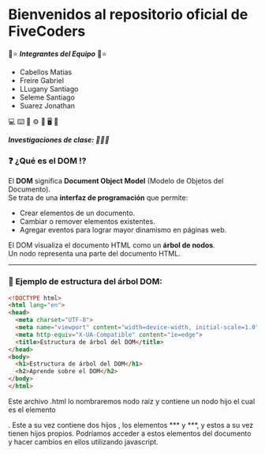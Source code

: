 # Bienvenidos al repositorio oficial de  **FiveCoders**

🌠⭐ ***Integrantes del Equipo***  🌠⭐

- Cabellos Matias
- Freire Gabriel
- LLugany Santiago
- Seleme Santiago
- Suarez Jonathan


💻  ⌨️ 💾 ⚙️ 🎸 🖥️ 🧠 


***Investigaciones de clase: 👷👷‍♂️***

### ❓ ¿Qué es el DOM ⁉️

El **DOM** significa **Document Object Model** (Modelo de Objetos del Documento).  
Se trata de una **interfaz de programación** que permite:

- Crear elementos de un documento.
- Cambiar o remover elementos existentes.
- Agregar eventos para lograr mayor dinamismo en páginas web.

El DOM visualiza el documento HTML como un **árbol de nodos**.  
Un nodo representa una parte del documento HTML.

---

### 🌳 Ejemplo de estructura del árbol DOM:

```html
<!DOCTYPE html>
<html lang="en">
<head>
  <meta charset="UTF-8">
  <meta name="viewport" content="width=device-width, initial-scale=1.0">
  <meta http-equiv="X-UA-Compatible" content="ie=edge">
  <title>Estructura de árbol del DOM</title>
</head>
<body>
  <h1>Estructura de árbol del DOM</h1>
  <h2>Aprende sobre el DOM</h2>
</body>
</html>
```
Este archivo .html lo nombraremos nodo raíz y contiene un nodo hijo el cual es el elemento
<html>. Este a su vez contiene dos hijos , los elementos ***<head> y <body>***, y estos a su vez
tienen hijos propios. Podríamos acceder a estos elementos del documento y hacer cambios en
ellos utilizando javascript.
